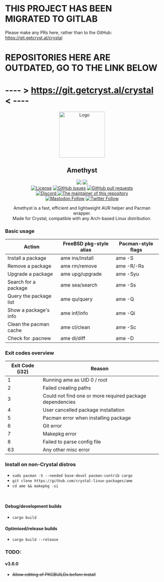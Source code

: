 # **THIS PROJECT HAS BEEN MIGRATED TO GITLAB**
Please make any PRs here, rather than to the GitHub: https://git.getcryst.al/crystal

# REPOSITORIES HERE ARE **OUTDATED**, GO TO THE LINK  BELOW
# ---- > https://git.getcryst.al/crystal < ----

<p align="center">
  <a href="https://github.com/crystal-linux/amethyst/">
    <img src="./logo.svg" alt="Logo" width="150" height="150">
  </a>
</p>

<h2 align="center">Amethyst</h2>

<p align="center">
    <a href="https://getcryst.al/site/docs/amethyst/getting-started"><img src="https://img.shields.io/badge/Documentation-Click%20here!-informational"></a>
    <a href="https://github.com/crystal-linux/amethyst"><img src="https://github.com/crystal-linux/amethyst/actions/workflows/test.yml/badge.svg"></a><br>
    <a href="https://github.com/crystal-linux/.github/blob/main/LICENSE"><img src="https://img.shields.io/badge/License-GPL--3.0-blue.svg" alt="License"></a>
    <a href="https://github.com/crystal-linux/amethyst/issues"><img alt="GitHub issues" src="https://img.shields.io/github/issues-raw/crystal-linux/amethyst"></a>
    <a href="https://github.com/crystal-linux/amethyst/pulls"><img alt="GitHub pull requests" src="https://img.shields.io/github/issues-pr-raw/crystal-linux/amethyst"></a><br>
    <a href="https://discord.gg/hYJgu8K5aA"><img alt="Discord" src="https://img.shields.io/discord/825473796227858482?color=blue&label=Discord&logo=Discord&logoColor=white"> </a>
    <a href="https://github.com/not-my-segfault"><img src="https://img.shields.io/badge/Maintainer-@not%2D-my%2D-segfault-brightgreen" alt="The maintainer of this repository" href="https://github.com/not-my-segfault"></a><br>
    <a href="https://fosstodon.org/@crystal_linux"><img alt="Mastodon Follow" src="https://img.shields.io/mastodon/follow/108618426259408142?domain=https%3A%2F%2Ffosstodon.org"></a>
    <a href="https://twitter.com/crystal_linux"><img alt="Twitter Follow" src="https://img.shields.io/twitter/follow/crystal_linux"></a>
</p>

<p align="center"> 
Amethyst is a fast, efficient and lightweight AUR helper and Pacman wrapper.<br> 
Made for Crystal, compatible with any Arch-based Linux distribution.
</p>

### Basic usage

| Action                 | FreeBSD pkg-style alias | Pacman-style flags |
|------------------------|-------------------------|--------------------|
| Install a package      | ame ins/install         | ame -S             |
| Remove a package       | ame rm/remove           | ame -R/-Rs         |
| Upgrade a package      | ame upg/upgrade         | ame -Syu           |
| Search for a package   | ame sea/search          | ame -Ss            |
| Query the package list | ame qu/query            | ame -Q             |    
| Show a package's info  | ame inf/info            | ame -Qi            |
| Clean the pacman cache | ame cl/clean            | ame -Sc            |
| Check for .pacnew      | ame di/diff             | ame -D             |

### Exit codes overview

| Exit Code (i32) | Reason                                                   |
|-----------------|----------------------------------------------------------|
| 1               | Running ame as UID 0 / root                              |
| 2               | Failed creating paths                                    |
| 3               | Could not find one or more required package dependencies |
| 4               | User cancelled package installation                      |
| 5               | Pacman error when installing package                     |
| 6               | Git error                                                |
| 7               | Makepkg error                                            |
| 8               | Failed to parse config file                              |
| 63              | Any other misc error                                     |

### Install on non-Crystal distros
- `sudo pacman -S --needed base-devel pacman-contrib cargo`
- `git clone https://github.com/crystal-linux-packages/ame`
- `cd ame && makepkg -si`

<br>

#### Debug/development builds

- `cargo build`

#### Optimised/release builds

- `cargo build --release`

### TODO:

#### v3.6.0
- ~~Allow editing of PKGBUILDs before install~~

<!--

echo "AME_UWU=true" >> ~/.zshrc
echo "AME_UWU=true" >> ~/.bashrc
set -Ux AME_UWU true

:)

-->
